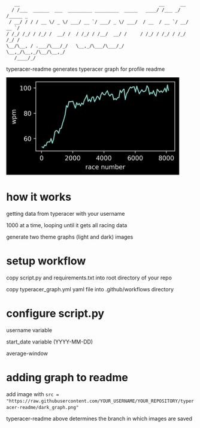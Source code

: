 
```
   __                                                    __      __       
  / /___  ______  ___  _________ _________  _____   ____/ /___ _/ /_____ _
 / __/ / / / __ \/ _ \/ ___/ __ `/ ___/ _ \/ ___/  / __  / __ `/ __/ __ `/
/ /_/ /_/ / /_/ /  __/ /  / /_/ / /__/  __/ /     / /_/ / /_/ / /_/ /_/ / 
\__/\__, / .___/\___/_/   \__,_/\___/\___/_/      \__,_/\__,_/\__/\__,_/  
   /____/_/                                                               
```


typeracer-readme generates typeracer graph for profile readme

<a href="">
  <img src="https://raw.githubusercontent.com/4rivappa/typeracer-readme/typeracer-readme/dark_graph.png" alt="typeracer graph" height="260"/>
</a>


# how it works
  getting data from typeracer with your username
  
  1000 at a time, looping until it gets all racing data
  
  generate two theme graphs (light and dark) images

# setup workflow
  copy script.py and requirements.txt into root directory of your repo
  
  copy typeracer_graph.yml yaml file into .github/workflows directory

# configure script.py
  username variable
   
  start_date variable (YYYY-MM-DD)
  
  average-window

# adding graph to readme
  add image with `src = "https://raw.githubusercontent.com/YOUR_USERNAME/YOUR_REPOSITORY/typeracer-readme/dark_graph.png"`
   
  typeracer-readme above determines the branch in which images are saved
